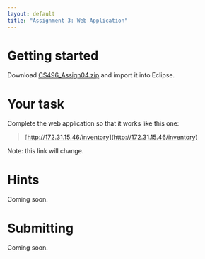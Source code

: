 ```yaml
---
layout: default
title: "Assignment 3: Web Application"
---
```


# Getting started

Download [CS496\_Assign04.zip](CS496_Assign04.zip) and import it into Eclipse.

# Your task

Complete the web application so that it works like this one:

> [http://172.31.15.46/inventory](http://172.31.15.46/inventory)

Note: this link will change.

# Hints

Coming soon.

# Submitting

Coming soon.

